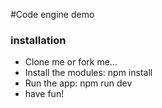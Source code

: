 #Code engine demo
### installation
- Clone me or fork me...
- Install the modules: npm install
- Run the app: npm run dev
- have fun!
